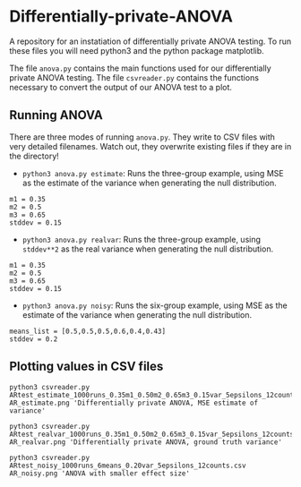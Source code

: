 # Differentially-private-ANOVA
A repository for an instatiation of differentially private ANOVA testing. To run these files you will need python3 and the python package matplotlib. 

The file `anova.py` contains the main functions used for our differentially private ANOVA testing. The file `csvreader.py` contains the functions necessary to convert the output of our ANOVA test to a plot.

## Running ANOVA

There are three modes of running `anova.py`.  They write to CSV files with very detailed filenames.  Watch out, they overwrite existing files if they are in the directory!

- `python3 anova.py estimate`: Runs the three-group example, using MSE as the estimate of the variance when generating the null distribution.

```
m1 = 0.35
m2 = 0.5
m3 = 0.65
stddev = 0.15
```

- `python3 anova.py realvar`: Runs the three-group example, using `stddev**2` as the real variance when generating the null distribution.

```
m1 = 0.35
m2 = 0.5
m3 = 0.65
stddev = 0.15
```

- `python3 anova.py noisy`: Runs the six-group example, using MSE as the estimate of the variance when generating the null distribution.

```
means_list = [0.5,0.5,0.5,0.6,0.4,0.43]
stddev = 0.2
```

## Plotting values in CSV files

```
python3 csvreader.py ARtest_estimate_1000runs_0.35m1_0.50m2_0.65m3_0.15var_5epsilons_12counts.csv AR_estimate.png 'Differentially private ANOVA, MSE estimate of variance'

python3 csvreader.py ARtest_realvar_1000runs_0.35m1_0.50m2_0.65m3_0.15var_5epsilons_12counts.csv AR_realvar.png 'Differentially private ANOVA, ground truth variance'

python3 csvreader.py ARtest_noisy_1000runs_6means_0.20var_5epsilons_12counts.csv AR_noisy.png 'ANOVA with smaller effect size'
